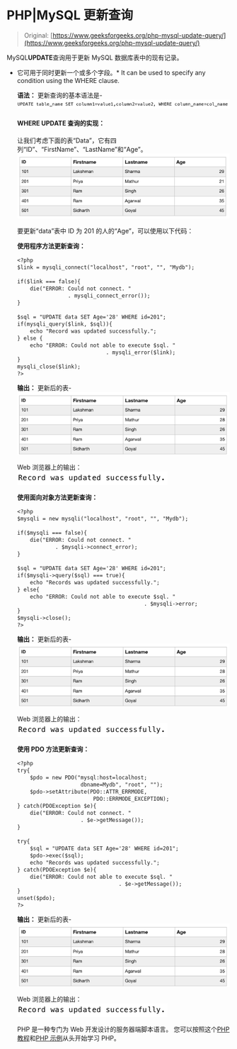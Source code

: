 # PHP|MySQL 更新查询

> Original: [https://www.geeksforgeeks.org/php-mysql-update-query/](https://www.geeksforgeeks.org/php-mysql-update-query/)

MySQL**UPDATE**查询用于更新 MySQL 数据库表中的现有记录。

*   它可用于同时更新一个或多个字段。*   It can be used to specify any condition using the WHERE clause.

    **语法：**
    更新查询的基本语法是-
    ![](img/25cdb08a31d5d70568f6edae527029fd.png)

    #### WHERE UPDATE 查询的实现：

    让我们考虑下面的表“Data”，它有四列“ID”、“FirstName”、“LastName”和“Age”。
    ![](img/1f14a149e3fc9da8be7fa7da56f3e134.png)

    要更新“data”表中 ID 为 201 的人的“Age”，可以使用以下代码：

    **使用程序方法更新查询：**

    ```
    <?php
    $link = mysqli_connect("localhost", "root", "", "Mydb");

    if($link === false){
        die("ERROR: Could not connect. " 
                    . mysqli_connect_error());
    }

    $sql = "UPDATE data SET Age='28' WHERE id=201";
    if(mysqli_query($link, $sql)){
        echo "Record was updated successfully.";
    } else {
        echo "ERROR: Could not able to execute $sql. " 
                                . mysqli_error($link);
    } 
    mysqli_close($link);
    ?>
    ```

    **输出：**
    更新后的表-
    ![](img/4c558f7a084034733aee81a90a4333e4.png)

    Web 浏览器上的输出：
    ![](img/18f1c284c52d04a66db897a4188f8d8e.png)

    **使用面向对象方法更新查询：**

    ```
    <?php
    $mysqli = new mysqli("localhost", "root", "", "Mydb");

    if($mysqli === false){
        die("ERROR: Could not connect. "
                . $mysqli->connect_error);
    }

    $sql = "UPDATE data SET Age='28' WHERE id=201";
    if($mysqli->query($sql) === true){
        echo "Records was updated successfully.";
    } else{
        echo "ERROR: Could not able to execute $sql. " 
                                            . $mysqli->error;
    }
    $mysqli->close();
    ?>
    ```

    **输出：**
    更新后的表-
    ![](img/4c558f7a084034733aee81a90a4333e4.png)

    Web 浏览器上的输出：
    ![](img/18f1c284c52d04a66db897a4188f8d8e.png)

    **使用 PDO 方法更新查询：**

    ```
    <?php
    try{
        $pdo = new PDO("mysql:host=localhost;
                        dbname=Mydb", "root", "");
        $pdo->setAttribute(PDO::ATTR_ERRMODE, 
                            PDO::ERRMODE_EXCEPTION);
    } catch(PDOException $e){
        die("ERROR: Could not connect. " 
                        . $e->getMessage());
    }

    try{
        $sql = "UPDATE data SET Age='28' WHERE id=201";
        $pdo->exec($sql);
        echo "Records was updated successfully.";
    } catch(PDOException $e){
        die("ERROR: Could not able to execute $sql. "
                                    . $e->getMessage());
    }
    unset($pdo);
    ?>
    ```

    **输出：**
    更新后的表-
    ![](img/4c558f7a084034733aee81a90a4333e4.png)

    Web 浏览器上的输出：
    ![](img/18f1c284c52d04a66db897a4188f8d8e.png)

    PHP 是一种专门为 Web 开发设计的服务器端脚本语言。 您可以按照这个[PHP 教程](https://www.geeksforgeeks.org/php-tutorials/)和[PHP 示例](https://www.geeksforgeeks.org/php-examples/)从头开始学习 PHP。